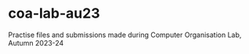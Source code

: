# coa-lab-au23
Practise files and submissions made during Computer Organisation Lab, Autumn 2023-24
